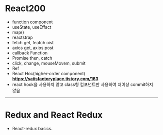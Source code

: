 # React200 

- function component
- useState, useEffact
- map()
- reactstrap
- fetch get, featch oist
- axios get, axios post
- callback Function
- Promise then, catch
- click, change, mouseMovem, submit
- Ref
- React Hoc(higher-order component) **https://satisfactoryplace.tistory.com/163**
- react hook을 사용하지 않고 class형 컴포넌트만 사용하여 더이상 commit하지 않음
---------------

# Redux and React Redux
- React-redux basics.
